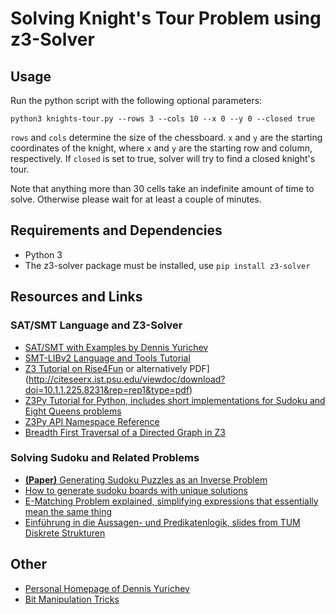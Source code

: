 # Solving Knight's Tour Problem using z3-Solver

## Usage
Run the python script with the following optional parameters:

    python3 knights-tour.py --rows 3 --cols 10 --x 0 --y 0 --closed true

`rows` and `cols` determine the size of the chessboard. `x` and `y` are the starting coordinates of the knight, where `x` and `y` are the starting row and column, respectively. If `closed` is set to true, solver will try to find a closed knight's tour.

Note that anything more than 30 cells take an indefinite amount of time to solve. Otherwise please wait for at least a couple of minutes.

## Requirements and Dependencies
* Python 3
* The z3-solver package must be installed, use `pip install z3-solver`

## Resources and Links

### SAT/SMT Language and Z3-Solver

- [SAT/SMT with Examples by Dennis Yurichev](https://yurichev.com/writings/SAT_SMT_by_example.pdf)
- [SMT-LIBv2 Language and Tools Tutorial](https://www.lri.fr/~conchon/TER/2013/2/SMTLIB2.pdf)
- [Z3 Tutorial on Rise4Fun](https://rise4fun.com/Z3/tutorial/guide) or alternatively PDF](http://citeseerx.ist.psu.edu/viewdoc/download?doi=10.1.1.225.8231&rep=rep1&type=pdf)
- [Z3Py Tutorial for Python, includes short implementations for Sudoku and Eight Queens problems](https://www.notion.so/arinmirza/Project-Z3-Theorem-Solver-08065fa6f1a0450b8c943e3ba5456c16#77361ec737ee471888cd5709d8e0ec6f)
- [Z3Py API Namespace Reference](https://z3prover.github.io/api/html/namespacez3py.html)
- [Breadth First Traversal of a Directed Graph in Z3](https://medium.com/@rvprasad/sat-encoding-breadth-first-traversal-of-directed-graph-b571fc68c1af)

### Solving Sudoku and Related Problems

- [**(Paper)** Generating Sudoku Puzzles as an Inverse Problem](https://sites.math.washington.edu/~morrow/mcm/team2306.pdf)
- [How to generate sudoku boards with unique solutions](https://stackoverflow.com/questions/6924216/how-to-generate-sudoku-boards-with-unique-solutions)
- [E-Matching Problem explained, simplifying expressions that essentially mean the same thing](https://www.cs.upc.edu/~oliveras/espai/smtSlides/michal.pdf)
- [Einführung in die Aussagen- und Predikatenlogik, slides from TUM Diskrete Strukturen](https://www7.in.tum.de/um/courses/ds/ws1819/files/slides/_slides_3_logik-handout.pdf)

## Other

- [Personal Homepage of Dennis Yurichev](https://yurichev.com/)
- [Bit Manipulation Tricks](http://www.goldsborough.me/bits/c++/low-level/problems/2015/10/11/23-52-02-bit_manipulation)
